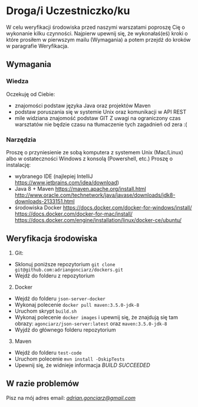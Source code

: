 # Droga/i Uczestniczko/ku
W celu weryfikacji środowiska przed naszymi warszatami poproszę Cię o wykonanie kilku czynności. Najpierw upewnij się, że wykonałaś(eś) kroki o które prosiłem w pierwszym mailu (Wymagania) a potem przejdź do kroków w paragrafie Weryfikacja.

## Wymagania
### Wiedza
Oczekuję od Ciebie:
- znajomości podstaw języka Java oraz projektów Maven
- podstaw poruszania się w systemie Unix oraz komunikacji w API REST
- mile widziana znajomość podstaw GIT
Z uwagi na ograniczony czas warsztatów nie będzie czasu na tłumaczenie tych zagadnień od zera :(

### Narzędzia
Proszę o przyniesienie ze sobą komputera z systemem Unix (Mac/Linux) albo w ostateczności Windows z konsolą (Powershell, etc.)
Proszę o instalację:
- wybranego IDE (najlepiej IntelliJ https://www.jetbrains.com/idea/download)
- Java 8 + Maven
https://maven.apache.org/install.html
http://www.oracle.com/technetwork/java/javase/downloads/jdk8-downloads-2133151.html
- środowiska Docker 
https://docs.docker.com/docker-for-windows/install/
https://docs.docker.com/docker-for-mac/install/
https://docs.docker.com/engine/installation/linux/docker-ce/ubuntu/

## Weryfikacja środowiska
1. Git:
- Sklonuj poniższe repozytorium `git clone git@github.com:adriangonciarz/dockers.git`
- Wejdź do folderu z repozytorium
2. Docker
- Wejdź do folderu `json-server-docker`
- Wykonaj polecenie `docker pull maven:3.5.0-jdk-8`
- Uruchom skrypt `build.sh`
- Wykonaj polecenie `docker images` i upewnij się, że znajdują się tam obrazy: `agonciarz/json-server:latest` oraz `maven:3.5.0-jdk-8`
- Wyjdź do głównego folderu repozytorium
3. Maven
- Wejdź do folderu `test-code`
- Uruchom polecenie `mvn install -DskipTests`
- Upewnij się, że widnieje informacja *BUILD SUCCEEDED*

## W razie problemów
Pisz na mój adres email: *adrian.gonciarz@gmail.com* 